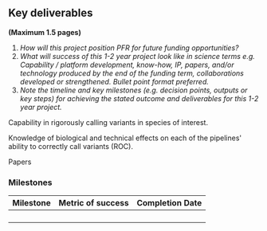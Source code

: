 ## Key deliverables
**(Maximum 1.5 pages)**
1. _How will this project position PFR for future funding opportunities?_
2. _What will success of this 1-2 year project look like in science terms  e.g. Capability / platform development, know-how, IP, papers, and/or technology produced by the end of the funding term, collaborations developed or strengthened. Bullet point format preferred._  
3. _Note the timeline and key milestones (e.g. decision points, outputs or key steps) for achieving the stated outcome and deliverables for this 1-2 year project._

Capability in rigorously calling variants in species of interest.

Knowledge of biological and technical effects on each of the pipelines' ability
to correctly call variants (ROC).

Papers

### Milestones

| Milestone                              | Metric of success | Completion Date |
|----------------------------------------|-------------------|-----------------|
|                                        |                   |                 |
|                                        |                   |                 |
|                                        |                   |                 |
|                                        |                   |                 |
